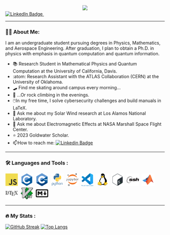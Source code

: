 <!--
### Hi there 👋
**Lydia-England/Lydia-England** is a ✨ _special_ ✨ repository because its `README.md` (this file) appears on your GitHub profile.

Here are some ideas to get you started:

- 🔭 I’m currently working on ...
- 🌱 I’m currently learning ...
- 👯 I’m looking to collaborate on ...
- 🤔 I’m looking for help with ...
- 💬 Ask me about ...
- 📫 How to reach me: ...
- 😄 Pronouns: ...
- ⚡ Fun fact: ...
-->


<!--
<div id="header" align="center">
  <img src="https://media.giphy.com/media/FRF49gttE3c4g7Gx4B/giphy.gif" width="200"/>
</div>
-->

<div id="header" align="center">
  <img src="https://media.giphy.com/media/HQxRpkwvmJ7IA/giphy.gif" width="120"/>
</div
  
<div id="badges" align="center">
  <a href="https://www.linkedin.com/in/lydia-j-england">
    <img src="https://img.shields.io/badge/LinkedIn-blue?style=for-the-badge&logo=linkedin&logoColor=white" alt="LinkedIn Badge"/>
  </a>
</div>

<img src="https://komarev.com/ghpvc/?username=Lydia-England&style=flat-square&color=blue" alt=""/>

<!--
<h1>
  hey there
  <img src="https://media.giphy.com/media/hvRJCLFzcasrR4ia7z/giphy.gif" width="25px"/>
</h1>
-->

---

### 🧑‍💻 About Me:
I am an undergraduate student pursuing degrees in Physics, Mathematics, and Aerospace Engineering.
After graduation, I plan to obtain a Ph.D. in physics with emphasis in quantum computation and quantum information.
- :books: Research Student in Mathematical Physics and Quantum Computation at the University of California, Davis.
- :atom: Research Assistant with the ATLAS Collaboration (CERN) at the University of Oklahoma.
- :skateboard: Find me skating around campus every morning...
- 🧗 ...Or rock climbing in the evenings.
- 🖱️In my free time, I solve cybersecurity challenges and build manuals in LaTeX.
- :milky_way: Ask me about my Solar Wind research at Los Alamos National Laboratory.
- :rocket: Ask me about Electromagnetic Effects at NASA Marshall Space Flight Center.
- :star: 2023 Goldwater Scholar.
- :mailbox:How to reach me: [![Linkedin Badge](https://img.shields.io/badge/-LinkedIn-blue?style=flat&logo=Linkedin&logoColor=white)](https://www.linkedin.com/in/lydia-j-england)


--- 

### :hammer_and_wrench: Languages and Tools :
<div>
  <img src="https://github.com/devicons/devicon/blob/master/icons/javascript/javascript-original.svg" title="JavaScript" alt="JavaScript" width="40" height="40"/>&nbsp;
  <img src="https://github.com/devicons/devicon/blob/master/icons/c/c-original.svg" title="C" alt="C" width="40" height="40"/>&nbsp;
  <img src="https://github.com/devicons/devicon/blob/master/icons/cplusplus/cplusplus-original.svg" title="C++" alt="C++" width="40" height="40"/>&nbsp;
  <img src="https://github.com/devicons/devicon/blob/master/icons/python/python-original-wordmark.svg" title="Python" alt="Python" width="40" height="40"/>&nbsp;
  <img src="https://github.com/devicons/devicon/blob/master/icons/jupyter/jupyter-original-wordmark.svg" title="Jupyter" alt="Jupyter" width="40" height="40"/>&nbsp;
  <img src="https://github.com/devicons/devicon/blob/master/icons/vscode/vscode-original-wordmark.svg" title="VSCode" alt="VSCode" width="40" height="40"/>&nbsp;
  <img src="https://github.com/devicons/devicon/blob/master/icons/linux/linux-original.svg" title="Linux" alt="Linux" width="40" height="40"/>&nbsp;
  <img src="https://github.com/devicons/devicon/blob/master/icons/bash/bash-original.svg" title="Bash" alt="Bash" width="40" height="40"/>&nbsp;
  <img src="https://github.com/devicons/devicon/blob/master/icons/ssh/ssh-original-wordmark.svg" title="SSH" alt="SSH" width="40" height="40"/>&nbsp;
  <img src="https://github.com/devicons/devicon/blob/master/icons/matlab/matlab-original.svg" title="Matlab" alt="Matlab" width="40" height="40"/>&nbsp;
  <img src="https://github.com/devicons/devicon/blob/master/icons/latex/latex-original.svg" title="LaTeX" alt="LaTeX" width="40" height="40"/>&nbsp;
  <img src="https://github.com/devicons/devicon/blob/master/icons/vim/vim-original.svg" title="Vim" alt="Vim" width="40" height="40"/>&nbsp;
  <img src="https://github.com/devicons/devicon/blob/master/icons/markdown/markdown-original.svg" title="Markdown" alt="Markdown" width="40" height="40"/>&nbsp;
</div>

---

### :fire: My Stats :
[![GitHub Streak](http://github-readme-streak-stats.herokuapp.com?user=Lydia-England&theme=dark&background=000000)](https://git.io/streak-stats)
[![Top Langs](https://github-readme-stats.vercel.app/api/top-langs/?username=Lydia-England&size_weight=0.2&count_weight=0.8&langs_count=10&layout=compact&theme=vision-friendly-dark)](https://github.com/anuraghazra/github-readme-stats)
